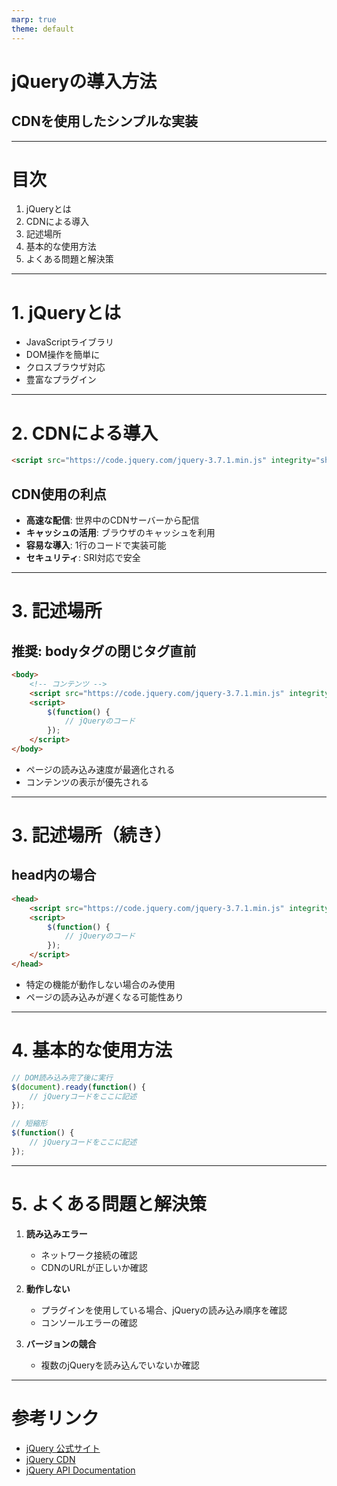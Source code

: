 ```yaml
---
marp: true
theme: default
---
```


# jQueryの導入方法

## CDNを使用したシンプルな実装

---

# 目次

1. jQueryとは
2. CDNによる導入
3. 記述場所
4. 基本的な使用方法
5. よくある問題と解決策

---

# 1. jQueryとは

- JavaScriptライブラリ
- DOM操作を簡単に
- クロスブラウザ対応
- 豊富なプラグイン

---

# 2. CDNによる導入

```html
<script src="https://code.jquery.com/jquery-3.7.1.min.js" integrity="sha256-/JqT3SQfawRcv/BIHPThkBvs0OEvtFFmqPF/lYI/Cxo=" crossorigin="anonymous"></script>
```

## CDN使用の利点

- **高速な配信**: 世界中のCDNサーバーから配信
- **キャッシュの活用**: ブラウザのキャッシュを利用
- **容易な導入**: 1行のコードで実装可能
- **セキュリティ**: SRI対応で安全

---

# 3. 記述場所

## 推奨: bodyタグの閉じタグ直前

```html
<body>
    <!-- コンテンツ -->
    <script src="https://code.jquery.com/jquery-3.7.1.min.js" integrity="sha256-/JqT3SQfawRcv/BIHPThkBvs0OEvtFFmqPF/lYI/Cxo=" crossorigin="anonymous"></script>
    <script>
        $(function() {
            // jQueryのコード
        });
    </script>
</body>
```

- ページの読み込み速度が最適化される
- コンテンツの表示が優先される

---

# 3. 記述場所（続き）

## head内の場合

```html
<head>
    <script src="https://code.jquery.com/jquery-3.7.1.min.js" integrity="sha256-/JqT3SQfawRcv/BIHPThkBvs0OEvtFFmqPF/lYI/Cxo=" crossorigin="anonymous"></script>
    <script>
        $(function() {
            // jQueryのコード
        });
    </script>
</head>
```

- 特定の機能が動作しない場合のみ使用
- ページの読み込みが遅くなる可能性あり

---

# 4. 基本的な使用方法

```javascript
// DOM読み込み完了後に実行
$(document).ready(function() {
    // jQueryコードをここに記述
});

// 短縮形
$(function() {
    // jQueryコードをここに記述
});
```

---

# 5. よくある問題と解決策

1. **読み込みエラー**
   - ネットワーク接続の確認
   - CDNのURLが正しいか確認

2. **動作しない**
   - プラグインを使用している場合、jQueryの読み込み順序を確認
   - コンソールエラーの確認

3. **バージョンの競合**
   - 複数のjQueryを読み込んでいないか確認

---

# 参考リンク

- [jQuery 公式サイト](https://jquery.com/)
- [jQuery CDN](https://code.jquery.com/)
- [jQuery API Documentation](https://api.jquery.com/)
